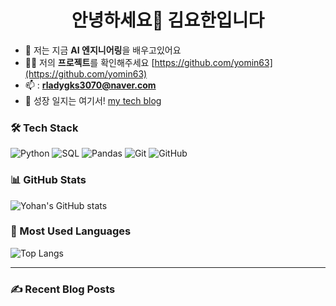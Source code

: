 <h1 align="center"> 안녕하세요👋 김요한입니다</h1>

- 🌱 저는 지금 **AI 엔지니어링**을 배우고있어요
- 👨‍💻 저의 **프로젝트**를 확인해주세요 [https://github.com/yomin63](https://github.com/yomin63)
- 📫 : **rladygks3070@naver.com**
- 📝 성장 일지는 여기서! [my tech blog](https://velog.io/@yohan)

### 🛠️ Tech Stack
![Python](https://img.shields.io/badge/Python-3776AB?style=for-the-badge&logo=python&logoColor=white)
![SQL](https://img.shields.io/badge/SQL-4479A1?style=for-the-badge&logo=mysql&logoColor=white)
![Pandas](https://img.shields.io/badge/Pandas-150458?style=for-the-badge&logo=pandas&logoColor=white)
![Git](https://img.shields.io/badge/Git-F05032?style=for-the-badge&logo=git&logoColor=white)
![GitHub](https://img.shields.io/badge/github-181717?style=for-the-badge&logo=github&logoColor=white)

### 📊 GitHub Stats
![Yohan's GitHub stats](https://github-readme-stats.vercel.app/api?username=yohan123&show_icons=true&theme=tokyonight)

### 🧠 Most Used Languages
![Top Langs](https://github-readme-stats.vercel.app/api/top-langs/?username=yohan123&layout=compact&theme=tokyonight)

---

### ✍️ Recent Blog Posts
<!-- BLOG-POST-LIST:START -->
<!-- BLOG-POST-LIST:END -->


